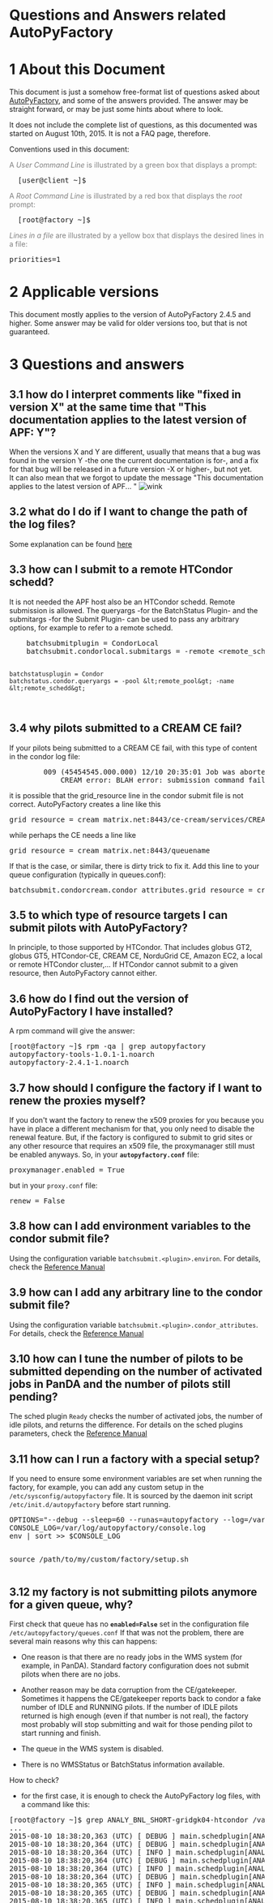 </div>
<br>
<br>
<br>
<br>
<br>
<br>
<br>
<br>
<br>
<br>
<p />
<h1><a name="Questions_and_Answers_related_Au"></a>  Questions and Answers related AutoPyFactory </h1>


<p />
<h1><a name="1_About_this_Document"></a> 1  About this Document </h1>
<p />
This document is just a somehow free-format list of questions asked about <a href="../index.html" class="twikiLink">AutoPyFactory</a>, and some of the answers provided. 
The answer may be straight forward, or may be just some hints about where to look.
<p />
It does not include the complete list of questions, as this documented was started on August 10th, 2015. 
It is not a FAQ page, therefore.
<p />
<p />
Conventions used in this document:
<p />
<p />
<font color="#808080">A <i>User Command Line</i> is illustrated by a green box that displays a prompt:</font>
<p />
<pre class="screen">
  [user@client ~]$
</pre>
<p />
<font color="#808080">A <i>Root Command Line</i> is illustrated by a red box that displays the <em>root</em> prompt:</font>
<p />
<pre class="rootscreen">
  [root@factory ~]$
</pre>
<p />
<font color="#808080"><i>Lines in a file</i> are illustrated by a yellow box that displays the desired lines in a file:</font>
<pre class="file">
priorities=1
</pre>
<p />
<p />
<h1><a name="2_Applicable_versions"></a> 2  Applicable versions </h1>
This document mostly applies to the version of AutoPyFactory 2.4.5 and higher. Some answer may be valid for older versions too, but that is not guaranteed. 
<p />
<h1><a name="3_Questions_and_answers"></a> 3  Questions and answers </h1>
<p />
<!--
<p />
Maybe we need an entry on "condor configuration" ???
<p />
-->
<p />
<h2 class="twikinetRoundedAttachments"><span class="twikinetHeader"><a name="3_1_how_do_I_interpret_comments"></a> 3.1  how do I interpret comments like "fixed in version X" at the same time that "This documentation applies to the latest version of APF: Y"? </span></h2>
<p />
When the versions X and Y are different, usually that means that a bug was found in the version Y -the one the current documentation is for-, 
and a fix for that bug will be released in a future version -X or higher-, but not yet. 
<br>
It can also mean that we forgot to update the message "This documentation applies to the latest version of APF... " <img src="https://twiki.grid.iu.edu/twiki/pub/TWiki/SmiliesPlugin/wink.gif" alt="wink" title="wink" border="0" /> 
<p />
<h2 class="twikinetRoundedAttachments"><span class="twikinetHeader"><a name="3_2_what_do_I_do_if_I_want_to_ch"></a> 3.2  what do I do if I want to change the path of the log files? </span></h2>
<p />
Some explanation can be found <a href="../AutoPyFactoryConfiguration/" target="_top">here</a> 
<p />
<h2 class="twikinetRoundedAttachments"><span class="twikinetHeader"><a name="3_3_how_can_I_submit_to_a_remote"></a> 3.3  how can I submit to a remote HTCondor schedd? </span></h2>
<p />
It is not needed the APF host also be an HTCondor schedd. 
Remote submission is allowed. 
The queryargs -for the BatchStatus Plugin- and the submitargs -for the Submit Plugin- can be used to pass any arbitrary options, for example to refer to a remote schedd.
<p />
<pre class="file">
    batchsubmitplugin = CondorLocal
    batchsubmit.condorlocal.submitargs = -remote &lt;remote_schedd&gt;:&lt;port&gt;
 
    batchstatusplugin = Condor
    batchstatus.condor.queryargs = -pool &lt;remote_pool&gt; -name &lt;remote_schedd&gt;
</pre>
<p />
<p />
<h2 class="twikinetRoundedAttachments"><span class="twikinetHeader"><a name="3_4_why_pilots_submitted_to_a_CR"></a> 3.4  why pilots submitted to a CREAM CE fail? </span></h2>
<p />
If your pilots being submitted to a CREAM CE fail, with this type of content in the condor log file:
<p />
<pre class="file">
        009 (45454545.000.000) 12/10 20:35:01 Job was aborted by the user.
            CREAM error: BLAH error: submission command failed (exit code = 1) (stdout:) (stderr:) N/A (jobId = CREAM123456789)
</pre>
<p />
it is possible that the grid_resource line in the condor submit file is not correct. 
AutoPyFactory creates a line like this
<p />
<pre class="file">
grid_resource = cream matrix.net:8443/ce-cream/services/CREAM2 pbs queuename
</pre>
<p />
while perhaps the CE needs a line like
<p />
<pre class="file">
grid_resource = cream matrix.net:8443/queuename
</pre>
<p />
If that is the case, or similar, there is dirty trick to fix it. Add this line to your queue configuration (typically in queues.conf):
<p />
<pre class="file">
batchsubmit.condorcream.condor_attributes.grid_resource = cream matrix.net:8443/queuename
</pre>
<p />
<p />
<p />
<h2 class="twikinetRoundedAttachments"><span class="twikinetHeader"><a name="3_5_to_which_type_of_resource_ta"></a> 3.5  to which type of resource targets I can submit pilots with AutoPyFactory? </span></h2>
<p />
In principle, to those supported by HTCondor. That includes globus GT2, globus GT5, HTCondor-CE, CREAM CE, NorduGrid CE, Amazon EC2, a local or remote HTCondor cluster,...
If HTCondor cannot submit to a given resource, then AutoPyFactory cannot either.
<p />
<h2 class="twikinetRoundedAttachments"><span class="twikinetHeader"><a name="3_6_how_do_I_find_out_the_versio"></a> 3.6  how do I find out the version of AutoPyFactory I have installed? </span></h2>
<p />
A rpm command will give the answer:
<p />
<pre class="rootscreen">
[root@factory ~]$ rpm -qa | grep autopyfactory
autopyfactory-tools-1.0.1-1.noarch
autopyfactory-2.4.1-1.noarch
</pre>
<p />
<h2 class="twikinetRoundedAttachments"><span class="twikinetHeader"><a name="3_7_how_should_I_configure_the_f"></a> 3.7  how should I configure the factory if I want to renew the proxies myself? </span></h2>
<p />
If you don't want the factory to renew the x509 proxies for you because you have in place a different mechanism for that, you only need to disable the renewal feature. 
But, if the factory is configured to submit to grid sites or any other resource that requires an x509 file, the proxymanager still must be enabled anyways. 
So, in your <code><b>autopyfactory.conf</b></code> file:
<p />
<pre class="file">
proxymanager.enabled = True
</pre>
<p />
but in your <code>proxy.conf</code> file:
<pre class="file">
renew = False
</pre>
<p />
<h2 class="twikinetRoundedAttachments"><span class="twikinetHeader"><a name="3_8_how_can_I_add_environment_va"></a> 3.8  how can I add environment variables to the condor submit file? </span></h2>
<p />
Using the configuration variable <code>batchsubmit.&lt;plugin&gt;.environ</code>. 
For details, check the <a href="../AutoPyFactoryReferenceManual/" target="_top">Reference Manual</a>
<p />
<h2 class="twikinetRoundedAttachments"><span class="twikinetHeader"><a name="3_9_how_can_I_add_any_arbitrary"></a> 3.9  how can I add any arbitrary line to the condor submit file? </span></h2>
<p />
Using the configuration variable <code>batchsubmit.&lt;plugin&gt;.condor_attributes</code>. 
For details, check the <a href="../AutoPyFactoryReferenceManual/" target="_top">Reference Manual</a>
<p />
<p />
<h2 class="twikinetRoundedAttachments"><span class="twikinetHeader"><a name="3_10_how_can_I_tune_the_number_o"></a> 3.10  how can I tune the number of pilots to be submitted depending on the number of activated jobs in PanDA and the number of pilots still pending? </span></h2>
<p />
The sched plugin <code>Ready</code> checks the number of activated jobs, the number of idle pilots, and returns the difference. 
For details on the sched plugins parameters, check the <a href="../AutoPyFactoryReferenceManual/" target="_top">Reference Manual</a>
<p />
<h2 class="twikinetRoundedAttachments"><span class="twikinetHeader"><a name="3_11_how_can_I_run_a_factory_wit"></a> 3.11  how can I run a factory with a special setup? </span></h2>
<p />
If you need to ensure some environment variables are set when running the factory, for example, you can add any custom setup in the <code>/etc/sysconfig/autopyfactory</code> file. It is sourced by the daemon init script <code>/etc/init.d/autopyfactory</code> before start running.  
<p />
<pre class="file">
OPTIONS="--debug --sleep=60 --runas=autopyfactory --log=/var/log/autopyfactory/autopyfactory.log"
CONSOLE_LOG=/var/log/autopyfactory/console.log
env | sort >> $CONSOLE_LOG

source /path/to/my/custom/factory/setup.sh
</pre>
<p />
<h2 class="twikinetRoundedAttachments"><span class="twikinetHeader"><a name="3_12_my_factory_is_not_submittin"></a> 3.12  my factory is not submitting pilots anymore for a given queue, why? </span></h2>
<p />
First check that queue has no <code><b>enabled=False</b></code> set in the configuration file <code>/etc/autopyfactory/queues.conf</code>
If that was not the problem, there are several main reasons why this can happens:
<p /> <ul>
<li> One reason is that there are no ready jobs in the WMS system (for example, in PanDA). Standard factory configuration does not submit pilots when there are no jobs.  
</li></ul> 
<p /> <ul>
<li> Another reason may be data corruption from the CE/gatekeeper. Sometimes it happens the CE/gatekeeper reports back to condor a fake number of IDLE and RUNNING pilots. If the number of IDLE pilots returned is high enough (even if that number is not real), the factory most probably will stop submitting and wait for those pending pilot to start running and finish. 
</li></ul> 
<p /> <ul>
<li> The queue in the WMS system is disabled.
</li></ul> 
<p /> <ul>
<li> There is no WMSStatus or BatchStatus information available.
</li></ul> 
<p />
How to check?
<p /> <ul>
<li> for the first case, it is enough to check the AutoPyFactory log files, with a command like this:
</li></ul> 
<p />
<pre class="rootscreen">
[root@factory ~]$ grep ANALY_BNL_SHORT-gridgk04-htcondor /var/log/autopyfactory/autopyfactory.log | grep schedplugin
...
2015-08-10 18:38:20,363 (UTC) [ DEBUG ] main.schedplugin[ANALY_BNL_SHORT-gridgk04-htcondor] ReadySchedPlugin.py:34 calcSubmitNum(): Starting.
2015-08-10 18:38:20,364 (UTC) [ DEBUG ] main.schedplugin[ANALY_BNL_SHORT-gridgk04-htcondor] ReadySchedPlugin.py:60 _calc(): pending = 10 running = 17 offset = 0
2015-08-10 18:38:20,364 (UTC) [ INFO ] main.schedplugin[ANALY_BNL_SHORT-gridgk04-htcondor] ReadySchedPlugin.py:68 _calc(): input=0; activated=83; offset=0 pending=10; running=17; Return=73
2015-08-10 18:38:20,364 (UTC) [ DEBUG ] main.schedplugin[ANALY_BNL_SHORT-gridgk04-htcondor] ScaleSchedPlugin.py:31 calcSubmitNum(): Starting with n=73
2015-08-10 18:38:20,364 (UTC) [ INFO ] main.schedplugin[ANALY_BNL_SHORT-gridgk04-htcondor] ScaleSchedPlugin.py:36 calcSubmitNum(): Return=19
2015-08-10 18:38:20,364 (UTC) [ DEBUG ] main.schedplugin[ANALY_BNL_SHORT-gridgk04-htcondor] MaxPerCycleSchedPlugin.py:23 calcSubmitNum(): Starting with n=19
2015-08-10 18:38:20,365 (UTC) [ INFO ] main.schedplugin[ANALY_BNL_SHORT-gridgk04-htcondor] MaxPerCycleSchedPlugin.py:35 calcSubmitNum(): input=19; Return=19
2015-08-10 18:38:20,365 (UTC) [ DEBUG ] main.schedplugin[ANALY_BNL_SHORT-gridgk04-htcondor] MinPerCycleSchedPlugin.py:24 calcSubmitNum(): Starting with n=19
2015-08-10 18:38:20,365 (UTC) [ INFO ] main.schedplugin[ANALY_BNL_SHORT-gridgk04-htcondor] MinPerCycleSchedPlugin.py:34 calcSubmitNum(): Return=19
2015-08-10 18:38:20,365 (UTC) [ DEBUG ] main.schedplugin[ANALY_BNL_SHORT-gridgk04-htcondor] StatusTestSchedPlugin.py:26 calcSubmitNum(): Starting.
2015-08-10 18:38:20,366 (UTC) [ DEBUG ] main.schedplugin[ANALY_BNL_SHORT-gridgk04-htcondor] StatusTestSchedPlugin.py:37 calcSubmitNum(): site status is online
2015-08-10 18:38:20,366 (UTC) [ INFO ] main.schedplugin[ANALY_BNL_SHORT-gridgk04-htcondor] StatusTestSchedPlugin.py:45 calcSubmitNum(): [Queue is not test] input=19; Return=19
2015-08-10 18:38:20,366 (UTC) [ DEBUG ] main.schedplugin[ANALY_BNL_SHORT-gridgk04-htcondor] StatusOfflineSchedPlugin.py:29 calcSubmitNum(): Starting.
2015-08-10 18:38:20,366 (UTC) [ DEBUG ] main.schedplugin[ANALY_BNL_SHORT-gridgk04-htcondor] StatusOfflineSchedPlugin.py:51 calcSubmitNum(): site status is online
2015-08-10 18:38:20,367 (UTC) [ INFO ] main.schedplugin[ANALY_BNL_SHORT-gridgk04-htcondor] StatusOfflineSchedPlugin.py:66 calcSubmitNum(): [Queue is not offline] input=19; Return=19
2015-08-10 18:38:20,367 (UTC) [ DEBUG ] main.schedplugin[ANALY_BNL_SHORT-gridgk04-htcondor] MaxPendingSchedPlugin.py:25 calcSubmitNum(): Starting with n=19
2015-08-10 18:38:20,367 (UTC) [ DEBUG ] main.schedplugin[ANALY_BNL_SHORT-gridgk04-htcondor] MaxPendingSchedPlugin.py:36 calcSubmitNum(): Pending is 10
2015-08-10 18:38:20,367 (UTC) [ INFO ] main.schedplugin[ANALY_BNL_SHORT-gridgk04-htcondor] MaxPendingSchedPlugin.py:53 calcSubmitNum(): Return=0 
</pre>
<p />
Pay attention to the messages coming from the ReadySchedPlugin. Field <strong>Activated</strong> will tell you is there are jobs or not. 
<p /> <ul>
<li> For the second scenario, best way is to run condor_q and see how it says. When possible, print the JobStatus information, or equivalent:
</li></ul> 
<p />
<pre class="rootscreen">
[root@factory ~]$ condor_q  -format '%s.' ClusterId -format '%s ' ProcId -format ' MATCH_APF_QUEUE=%s' match_apf_queue -format ' JobStatus=%d\n' JobStatus 
1230.0 MATCH_APF_QUEUE=BNL_PROD-gridgk01-htcondor JobStatus=1
1231.0 MATCH_APF_QUEUE=BNL_ATLAS_2-gridgk04-htcondor JobStatus=2
1232.0 MATCH_APF_QUEUE=ANALY_BNL_LONG-gridgk01-htcondor JobStatus=2
1233.0 MATCH_APF_QUEUE=BNL_ATLAS_2-gridgk01-htcondor JobStatus=2
1234.0 MATCH_APF_QUEUE=BNL_ATLAS_2-gridgk07-htcondor JobStatus=2
1235.0 MATCH_APF_QUEUE=BNL_PROD_MCORE-gridgk07-htcondor JobStatus=1
</pre>
<p />
Also, when it is installed, try running command apf-queue-status
<p />
<pre class="rootscreen">
[root@factory ~]$ apf-queue-status
Mon Aug 10 15:12:24 2015
-----------------------------------------------------------------
ANALY_BNL_LONG-gridgk04-htcondor 	UNSUB = 0	IDLE = 4	RUNNING = 29	COMPLETE = 0	HELD = 0	ERROR = 0	REMOVED = 0	
ANALY_BNL_LONG-gridgk05      	UNSUB = 0	PENDING = 10	STAGE_IN = 0	ACTIVE = 10	STAGE_OUT = 0	SUSP = 0	DONE = 0	FAILED = 0	
</pre>
<p />
<p /> <ul>
<li> the 3rd case applies mostly to PanDA. Check if the PanDA queue is <strong>offline</strong>. In that case, AutoPyFactory usually does not submit pilots.
</li></ul> 
<p /> <ul>
<li> Besides all of that, you can also check the queue object has actually been created. A grep command like this may help:
</li></ul> 
<p />
<pre class="rootscreen">
[root@factory ~]$ grep "APFQueue: Initializing object..." /var/log/autopyfactory/autopyfactory.log
...
2015-08-10 19:31:51,271 (UTC) [ DEBUG ] main.apfqueue[ANALY_BNL_LONG-gridgk02-htcondor] factory.py:870 __init__(): APFQueue: Initializing object...
2015-08-10 19:31:51,557 (UTC) [ DEBUG ] main.apfqueue[BNL_ATLAS_RCF-gridgk02-htcondor] factory.py:870 __init__(): APFQueue: Initializing object...
2015-08-10 19:31:51,859 (UTC) [ DEBUG ] main.apfqueue[BNL_ATLAS_RCF-gridgk06-htcondor] factory.py:870 __init__(): APFQueue: Initializing object...
...
</pre>
<p /> <ul>
<li> When there is no WMS Status or Batch Status information available, the Sched Plugin Ready returns 0. To check if that is the case, search for a line like this in the logs file:
</li></ul> 
<p />
<pre class="file">
2015-11-30 03:33:14,326 (UTC) [ WARNING ] main.schedplugin[A_QUEUE_AT_A_SOTE] ReadySchedPlugin.py:39 calcSubmitNum(): Missing info. wmsinfo is WMSQueueInfo: notready=0, ready=532,     running=314, done=0, failed=0, unknown=0 batchinfo is None
</pre>
<p />
If the WMSQueueInfo is None, something is broken in the communication with the WMS service (for example, with a PanDA server).
If the batchinfo is None, most probably the condor daemon is not running and command condor_q does not work.
<p />
<p />
<h2 class="twikinetRoundedAttachments"><span class="twikinetHeader"><a name="3_13_I_do_not_want_my_factory_to"></a> 3.13  I do not want my factory to show up in the generic AutoPyFactory web monitor </span></h2>
<p />
Solution currently for this is to remove the config variable <code><b>monitorsection</b></code> from file <code>/etc/autopyfactory/queues.conf</code>
<p />
<p />
<h2 class="twikinetRoundedAttachments"><span class="twikinetHeader"><a name="3_14_how_can_I_increase_the_verb"></a> 3.14  how can I increase the verbosity level in the log files? </span></h2>
<p />
Edit file <code>/etc/sysconfig/autopyfactory</code> and change the loglevel from INFO level to DEBUG level:
<p />
<pre class="file">
OPTIONS="--debug --sleep=60 --runas=autopyfactory --log=/var/log/autopyfactory/autopyfactory.log"
</pre>
<p />
<h2 class="twikinetRoundedAttachments"><span class="twikinetHeader"><a name="3_15_How_can_I_change_the_non_ro"></a> 3.15  How can I change the non-root running user? </span></h2>
<p />
The default configuration sets the factory to run as user <strong>autopyfactory</strong>.
That can be changed in file <code>/etc/sysconfig/autopyfactory</code>, via the configuration variable <code><b>--runas</b></code>
<p />
<pre class="file">
OPTIONS="--debug --sleep=60 --runas=autopyfactory --log=/var/log/autopyfactory/autopyfactory.log"
</pre>
<p />
Note that the RPM creates user account <strong>autopyfactory</strong> during the installation process. If you want to run as a different user, you will need to create that account manually.
<p />
<h2 class="twikinetRoundedAttachments"><span class="twikinetHeader"><a name="3_16_How_can_I_force_the_value_o"></a> 3.16  How can I force the value of variable arguments in the condor submit file to be enclosed in between quotes? </span></h2>
<p />
If you want the condor submit file to look like this
<p />
<pre class="file">
arguments = "--wrapperloglevel=debug ...-p 25443 -u user -u managed"
</pre>
<p />
you only need to add the quoutes in the queues configuration file. Typically, like this:
<p />
<pre class="file">
[DEFAULT]
executable.defaultarguments = --wrapperloglevel=debug ...-p 25443 -u user

[ANALY_QUEUE]
executable.arguments = "%(executable.defaultarguments)s -u managed"
</pre>
<p />
<h2 class="twikinetRoundedAttachments"><span class="twikinetHeader"><a name="3_17_I_have_variables_in_the_DEF"></a> 3.17  I have variables in the <code>[DEFAULT]</code> section whose value requires interpolation, and they fail on some sections </span></h2>
<p />
When the <code>[DEFAULT]</code> section in a given configuration file contains variables like this
<p />
<pre class="file">
[DEFAULT]
foo = %(bar)s blah
</pre>
<p />
the variable <code>bar</code> is expected to be defined in every section of that configuration file.
When that is not the case, a traceback like this is printed out:
<p />
<pre class="rootscreen">
    self._interpolate_some(option, L, rawval, section, vars, 1)
  File "/usr/lib64/python2.6/ConfigParser.py", line 646, in _interpolate_some
    option, section, rest, var)
InterpolationMissingOptionError: Bad value substitution:
section: [ANALY_TRIUMF_ARC-ce3]
option : foo
key    : bar
rawval : blah
</pre>
<p />
This will mostly ocurr in the case of queues configuration files, where the variable <code>foo</code> is being resolved in a section where it is not needed. 
The simplest solution is to provide for a fake value for token <code>bar</code> to allow the interpolation to work.
If that is not desired because it is confusing, or there are too many sections where it happens, then a good idea is to split the configuration file into two separate files, each one with the right <code>[DEFAULT]</code> section, and list both of them, split by comma, in the factory configuration file.
<p />
<p />
<h2 class="twikinetRoundedAttachments"><span class="twikinetHeader"><a name="3_18_what_do_I_do_when_I_don_t_w"></a> 3.18  what do I do when I don't want to use an X509 proxy? </span></h2>
<p />
To avoid AutoPyFactory from trying to get X509 credentials, set the variable <code>batchsumit.&lt;your_submit_plugin&gt;.proxy</code> to <code>None</code>
<p />
<h1><a name="4_Troubleshooting"></a> 4  Troubleshooting </h1>
<p />
This section contains reported tracebacks and other misbehavior, and their possible explanation.
They mean there is a bug in the code, otherwise, no traceback should appear in the log files. But bugs happen. And, even if they are fixed in the next release, the problem persist for those instances running old versions. 
<p />
<h2 class="twikinetRoundedAttachments"><span class="twikinetHeader"><a name="4_1_qcl_dir"></a> 4.1  qcl_dir </span></h2>
<p />
<pre class="file">
2017-03-03 08:29:53,565 (UTC) [ ERROR ] main factory.py:435 run(): Traceback (most recent call last):
  File "/usr/lib/python2.6/site-packages/autopyfactory/factory.py", line 411, in run
    f.run()
  File "/usr/lib/python2.6/site-packages/autopyfactory/factory.py", line 657, in run
    self.reconfig()
  File "/usr/lib/python2.6/site-packages/autopyfactory/factory.py", line 695, in reconfig
    tmpqcl = config_plugin.getConfig()
  File "/usr/lib/python2.6/site-packages/autopyfactory/plugins/factory/config/File.py", line 69, in getConfig
    raise ConfigFailure('Failed to create queues ConfigLoader: %s' %err)
ConfigFailure: Failed to create queues ConfigLoader: local variable 'qcl_dir' referenced before assignment
</pre>
<p />
A traceback related variable <code>qcl_dir</code> usually means the configuration variable <code>queuesDirConf</code> has been set in file <code>autopyfactory.con</code>, but the directory does not actually exists, or it is empty. 
<br>
Most probably, after a fresh deployment, it is set as <code>queuesDirConf = /etc/autopyfactory/queues.d/</code>, but that directory does not exists.
<br>
Note: fixed in version 2.4.10
<p />
<h2 class="twikinetRoundedAttachments"><span class="twikinetHeader"><a name="4_2_condor_q_against_remote_pool"></a> 4.2  condor_q against remote pool </span></h2>
<p />
<pre class="file">
2017-03-10 17:47:20,581 (UTC) [ WARNING ] main.condor condor.py:356 querycondor(): Leaving with bad return code. rc=1 err=Error: Collector has no record of schedd/submitter
</pre>
<p />
This happens due a bug in the code that creates the condor_q command line incorrectly, with a missing white space between arguments.
<br>
Note: fixed in version 2.4.10
<p /> 

<h2> 4.3 Why the factory keeps submitting if I already disabled submission and restarted the service? </span></h2>
<p />
Check you don't have by accident more than one factory daemon running at the same time. 
<p />


</body></html>
